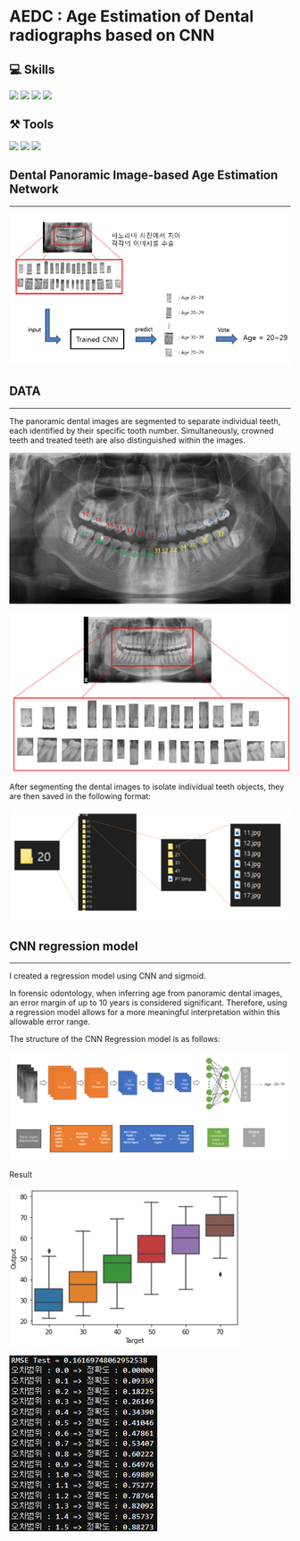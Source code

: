 # AEDC : Age Estimation of Dental radiographs based on CNN

## 💻 Skills
<span>
<img src="https://img.shields.io/badge/Python-3776AB?style=flat-square&logo=python&logoColor=white"/>
<img src="https://img.shields.io/badge/Tensorflow-FF6F00?style=flat-square&logo=Tensorflow&logoColor=white"/>
<img src="https://img.shields.io/badge/Opencv-5C3EE8?style=flat-square&logo=opencv&logoColor=white"/>
<img src="https://img.shields.io/badge/Sklearn-F7931E?style=flat-square&logo=scikitlearn&logoColor=white"/>
</span>

## ⚒️ Tools
<span>
<img src="https://img.shields.io/badge/VScode-007ACC?style=flat-square&logo=visualstudiocode&logoColor=white"/>  
<img src="https://img.shields.io/badge/Jupyter-F37626?style=flat-square&logo=jupyter&logoColor=white"/>  
<img src="https://img.shields.io/badge/Anaconda-44A833?style=flat-square&logo=Anaconda&logoColor=white"/>
</span>


## Dental Panoramic Image-based Age Estimation Network

---

![Untitled](./README/Untitled.png)

## DATA

---

The panoramic dental images are segmented to separate individual teeth, each identified by their specific tooth number. Simultaneously, crowned teeth and treated teeth are also distinguished within the images.

![Untitled](./README/Untitled%201.png)

![Untitled](./README/Untitled%202.png)

After segmenting the dental images to isolate individual teeth objects, they are then saved in the following format:

![Untitled](./README/Untitled%203.png)



## CNN regression model 

---

I created a regression model using CNN and sigmoid. 

In forensic odontology, when inferring age from panoramic dental images, an error margin of up to 10 years is considered significant. Therefore, using a regression model allows for a more meaningful interpretation within this allowable error range.

The structure of the CNN Regression model is as follows:



![Untitled](./README/Untitled%2012.png)






Result

![Untitled](./README/Untitled%2017.png)

![Untitled](./README/Untitled%2018.png)